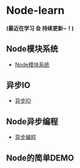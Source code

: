 # Node-learn
#### (最近在学习 会 持续更新~！)
## Node模块系统
- [Node模块系统](https://github.com/Primroses/Node-learn/blob/master/module.md)
## 异步IO
- [异步IO](https://github.com/Primroses/Node-learn/blob/master/asynchronousIO.md)
## Node异步编程
- [异步编程](https://github.com/Primroses/Node-learn/blob/master/asynchronousPro.md)
## Node的简单DEMO
